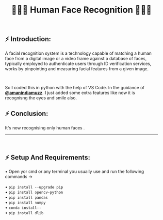 <h1 align="center"> 👱🏻‍♀️ Human Face Recognition 👱🏻‍♂️ </h1><br>

## ⚡ Introduction: <br>

<p>
A facial recognition system is a technology capable of matching a human face from a digital image or a video frame against a database of faces, typically employed to authenticate users through ID verification services, works by pinpointing and measuring facial features from a given image.
</p><br>
<p>
  So I coded this in python with the help of VS Code. In the guidance of <a href="https://github.com/amanindiamuzz"><b>@amanindiamuzz</b></a>. I just added some extra features       like   now it is recognisng the eyes and smile also. 
  
  ## ⚡ Conclusion: <br>
  
  It's now recognising only human faces .<br>
  
</p>
<hr><br>

## ⚡ Setup And Requirements: <br>

• Open yor cmd or any terminal you usually use and run the following commands →<br><br>
• `pip install --upgrade pip` <br> 
• `pip install opencv-python` <br>
• `pip install pandas` <br> 
• `pip install numpy` <br>
• `conda install--` <br>
• `pip install dlib` <br>
